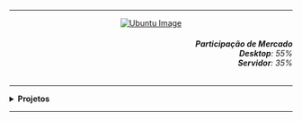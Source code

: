 ----

<div align="Center"> 
<a 
  href="https://github.com/n3ur0cr45h/Ubuntu/blob/main/Ubuntu.png"> <img src="https://raw.githubusercontent.com/n3ur0cr45h/Ubuntu/main/Ubuntu.png" alt="Ubuntu Image">
</a>
</div>


<div align="Right">
<h6>
<strong>Participação de Mercado</strong>
<br><strong>Desktop</strong>: 55%
<br><strong>Servidor</strong>: 35%
</h6>  
</div>

----

<details>
  <summary><b> Projetos </b></summary>
<div align="Center"> 
<br>

  
|  ID  | Título                    | Descrição                                                                        | 
| ---- | ------------------------- | ---------------------------------------------------------------------------------| 
|  01  | WebServer Apache2 - PHP     | Criação de um Servidor Web  com páginas em PHP               |
|  02  | Redirecionamentos de Domínios     | Realizar Redirecionamentos de Domínios com Nginx e Apache2           |
|  03  | Criar uma VPN com OpenVPN e EasyRSA | Criar um Servidor VPN e um Host que consiga se Conectar ao Servidor | 
|  04  | Servidor Samba | Criar um Servidor Samba e tentar a conexão / alteração via Cliente Windows  | 
|  05  | Mudar Cor do Terminal | Mudar a cor do terminal e das informações que aparecem no terminal  | 
|  06  | Automação Backup c/ RSync | Realizar Múltiplos Backups em Diretórios Diferentes com RSync  | 
|  07  | Instalação e Configuração Nagios | Instalar e configurar com sucesso o Nagios para iniciar o monitoramento   | 
|  08  | Servidor Teste com Docker | Instalar e configurar o Docker para criar um ambiente de desenvolvimento   | 
|  09  | Servidor MySQL | Criar um Servidor MySQL e Criar um Banco de Teste |

</div> 
</details>

----

